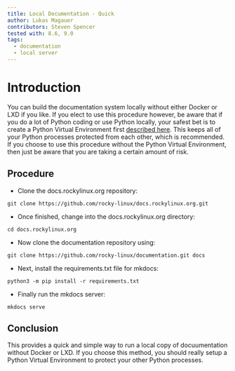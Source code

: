 ```yaml
---
title: Local Documentation - Quick
author: Lukas Magauer
contributors: Steven Spencer
tested with: 8.6, 9.0
tags:
  - documentation
  - local server
---
```


# Introduction

You can build the documentation system locally without either Docker or LXD if you like. If you elect to use this procedure however, be aware that if you do a lot of Python coding or use Python locally, your safest bet is to create a Python Virtual Environment first [described here](https://docs.python.org/3/library/venv.html). This keeps all of your Python processes protected from each other, which is recommended. If you choose to use this procedure without the Python Virtual Environment, then just be aware that you are taking a certain amount of risk.

## Procedure

* Clone the docs.rockylinux.org repository:

```
git clone https://github.com/rocky-linux/docs.rockylinux.org.git
```

* Once finished, change into the docs.rockylinux.org directory:

```
cd docs.rockylinux.org
```

* Now clone the documentation repository using:

```
git clone https://github.com/rocky-linux/documentation.git docs
```

* Next, install the requirements.txt file for mkdocs:

```
python3 -m pip install -r requirements.txt
```

* Finally run the mkdocs server:

```
mkdocs serve
```

## Conclusion

This provides a quick and simple way to run a local copy of docuumentation without Docker or LXD. If you choose this method, you should really setup a Python Virtual Environment to protect your other Python processes.
